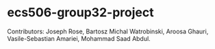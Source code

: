 # ecs506-group32-project


Contributors: Joseph Rose, Bartosz Michal Watrobinski, Aroosa Ghauri, Vasile-Sebastian Amariei, Mohammad Saad Abdul. 
